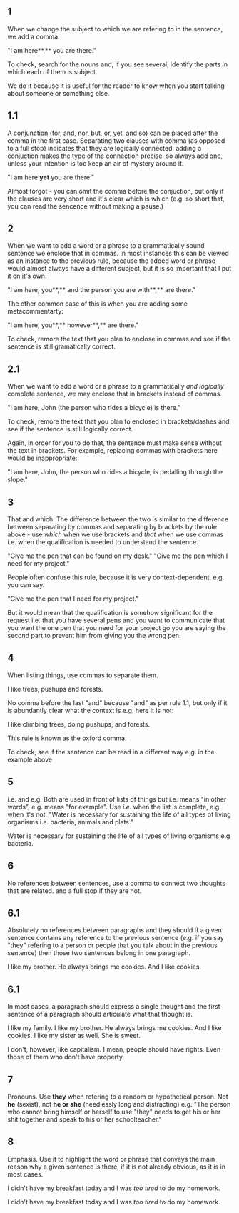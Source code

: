 1
---

When we change the subject to which we are refering to in the sentence, we add a comma.

  "I am here**,** you are there."

To check, search for the nouns and, if you see several, identify the parts in which each of them is subject.

We do it because it is useful for the reader to know when you start talking about someone or something else.

1.1
---

A conjunction (for, and, nor, but, or, yet, and so) can be placed after the comma in the first case.
Separating two clauses with comma (as opposed to a full stop) indicates that they are logically connected, adding a conjuction makes the type of the connection precise, so always add one, unless your intention is too keep an air of mystery around it.

  "I am here **yet** you are there."

Almost forgot - you can omit the comma before the conjuction, but only if the clauses are very short and it's clear which is which (e.g. so short that, you can read the sencence without making a pause.)

2
---

When we want to add a word or a phrase to a grammatically sound sentence we enclose that in commas. In most instances this can be viewed as an instance to the previous rule, because the added word or phrase would almost always have a different subject, but it is so important that I put it on it's own.

  "I am here, you**,** and the person you are with**,** are there."

The other common case of this is when you are adding some metacommentarty:

  "I am here, you**,** however**,** are there."

To check, remore the text that you plan to enclose in commas and see if the sentence is still gramatically correct.

2.1
--

When we want to add a word or a phrase to a grammatically *and logically* complete sentence, we may enclose that in brackets instead of commas.

  "I am here, John (the person who rides a bicycle) is there."

To check, remore the text that you plan to enclosed in brackets/dashes and see if the sentence is still logically correct. 

Again, in order for you to do that, the sentence must make sense without the text in brackets. For example, replacing commas with brackets here would be inappropriate:

  "I am here, John, the person who rides a bicycle, is pedalling through the slope."

3
---

That and which. The difference between the two is similar to the difference between separating by commas and separating by brackets by the rule above - use *which* when we use brackets and *that* when we use commas i.e. when the qualification is needed to understand the sentence.

  "Give me the pen that can be found on my desk."
  "Give me the pen which I need for my project."

People often confuse this rule, because it is very context-dependent, e.g. you can say.

  "Give me the pen that I need for my project."

But it would mean that the qualification is somehow significant for the request i.e. that you have several pens and you want to communicate that you want the one pen that you need for your project go you are saying the second part to prevent him from giving you the wrong pen.

4
---

When listing things, use commas to separate them. 

  I like trees, pushups and forests.

No comma before the last "and" because "and" as per rule 1.1, but only if it is abundantly clear what the context is e.g. here it is not:

  I like climbing trees, doing pushups, and forests.

This rule is known as the oxford comma.

To check, see if the sentence can be read in a different way e.g. in the example above 

5
---

i.e. and e.g. Both are used in front of lists of things but i.e. means "in other words", e.g. means "for example". Use *i.e.* when the list is complete, e.g. when it's not.
  "Water is necessary for sustaining the life of all types of living organisms i.e. bacteria, animals and plats."

  Water is necessary for sustaining the life of all types of living organisms e.g bacteria.

6
---

No references between sentences, use a comma to connect two thoughts that are related. and a full stop if they are not.

6.1
---

Absolutely no references between paragraphs and they should If a given sentence contains any reference to the previous sentence (e.g. if you say "they" refering to a person or people that you talk about in the previous sentence) then those two sentences belong in one paragraph. 

  I like my brother. He always brings me cookies. And I like cookies.

6.1
---

In most cases, a paragraph should express a single thought and the first sentence of a paragraph should articulate what that thought is.

  I like my family. I like my brother. He always brings me cookies. And I like cookies. I like my sister as well. She is sweet.

  I don't, however, like capitalism. I mean, people should have rights. Even those of them who don't have property.

7
---

Pronouns. Use **they** when refering to a random or hypothetical person. Not **he** (sexist), not **he or she** (needlessly long and distracting) e.g. "The person who cannot bring himself or herself to use "they" needs to get his or her shit together and speak to his or her schoolteacher."

8
---

Emphasis. Use it to highlight the word or phrase that conveys the main reason why a given sentence is there, if it is not already obvious, as it is in most cases.

  I didn't have my breakfast today and I was *too tired* to do my homework.

  I didn't have my breakfast today and I was *too tired* to do my homework.
